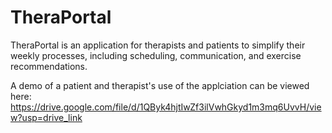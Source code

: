 # TheraPortal
TheraPortal is an application for therapists and patients to simplify their weekly processes, including scheduling, communication, and exercise recommendations.

A demo of a patient and therapist's use of the applciation can be viewed here: https://drive.google.com/file/d/1QByk4hjtIwZf3ilVwhGkyd1m3mq6UvvH/view?usp=drive_link
